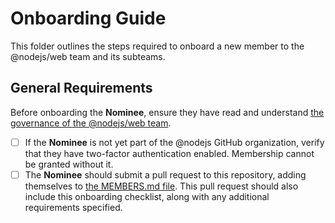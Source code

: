 # Onboarding Guide

This folder outlines the steps required to onboard a new member to the @nodejs/web team and its subteams.

## General Requirements

Before onboarding the **Nominee**, ensure they have read and understand [the governance of the @nodejs/web team](../GOVERNANCE.md).

- [ ] If the **Nominee** is not yet part of the @nodejs GitHub organization, verify that they have two-factor authentication enabled. Membership cannot be granted without it.
- [ ] The **Nominee** should submit a pull request to this repository, adding themselves to [the MEMBERS.md file](../MEMBERS.md). This pull request should also include this onboarding checklist, along with any additional requirements specified.
